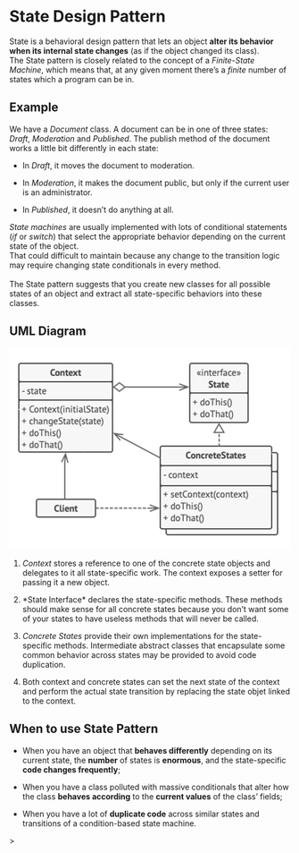 <h1>State Design Pattern</h1>

State is a behavioral design pattern that lets an object **alter its behavior when its internal state changes** (as if the object changed its class).
<br>The State pattern is closely related to the concept of a *Finite-State Machine*, which means that, at any given moment there’s a *finite* number of states which a program can be in.</br>

<h2>Example</h2>

We have a *Document* class.
A document can be in one of three states: *Draft*, *Moderation* and *Published*. The publish method of the document works a little bit differently in each state:
<ul>
<li>

In *Draft*, it moves the document to moderation.
</li>
<li>

In *Moderation*, it makes the document public, but only if the current user is an administrator.
</li>
<li>

In *Published*, it doesn’t do anything at all.
</li>
</ul>

*State machines* are usually implemented with lots of conditional statements (*if* or *switch*) that select the appropriate behavior depending on the current state of the object.
<br>That could difficult to maintain because any change to the transition logic may require changing state conditionals in every method.</br>
<br>The State pattern suggests that you create new classes for all possible states of an object and extract all state-specific behaviors into these classes.</br>


<h2>UML Diagram</h2>

![img.png](img.png)

<ol>
<li>

*Context* stores a reference to one of the concrete state objects and delegates to it all state-specific work. The context exposes a setter for passing it a new object. 
</li>
<li>
*State Interface* declares the state-specific methods. These methods should make sense for all concrete states because you don’t want some of your states to have useless methods that will never be called.
</li>
<li>

*Concrete States* provide their own implementations for the state-specific methods. Intermediate abstract classes that encapsulate some common behavior across states may be provided to avoid code duplication.
</li>
<li>

Both context and concrete states can set the next state of the context and perform the actual state transition by replacing the state objet linked to the context.
</li>
</ol>    

<h2>When to use State Pattern</h2>
<ul>
<li>

When you have an object that **behaves differently** depending on its current state, the **number** of states is **enormous**, and the state-specific **code changes frequently**;
</li>
<li>

When you have a class polluted with massive conditionals that alter how the class **behaves according** to the **current values** of the class’ fields;
</li>
<li>

When you have a lot of **duplicate code** across similar states and transitions of a condition-based state machine.
</li>
</ul>>
